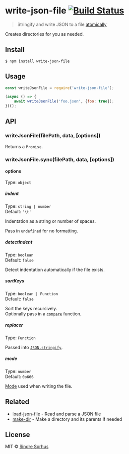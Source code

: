 # write-json-file [![Build Status](https://travis-ci.org/sindresorhus/write-json-file.svg?branch=master)](https://travis-ci.org/sindresorhus/write-json-file)

> Stringify and write JSON to a file [atomically](https://github.com/npm/write-file-atomic)

Creates directories for you as needed.


## Install

```
$ npm install write-json-file
```


## Usage

```js
const writeJsonFile = require('write-json-file');

(async () => {
	await writeJsonFile('foo.json', {foo: true});
})();
```


## API

### writeJsonFile(filePath, data, [options])

Returns a `Promise`.

### writeJsonFile.sync(filePath, data, [options])

#### options

Type: `object`

##### indent

Type: `string | number`<br>
Default: `'\t'`

Indentation as a string or number of spaces.

Pass in `undefined` for no formatting.

##### detectIndent

Type: `boolean`<br>
Default: `false`

Detect indentation automatically if the file exists.

##### sortKeys

Type: `boolean | Function`<br>
Default: `false`

Sort the keys recursively.<br>
Optionally pass in a [`compare`](https://developer.mozilla.org/en-US/docs/Web/JavaScript/Reference/Global_Objects/Array/sort) function.

##### replacer

Type: `Function`

Passed into [`JSON.stringify`](https://developer.mozilla.org/en-US/docs/Web/JavaScript/Reference/Global_Objects/JSON/stringify#The_replacer_parameter).

##### mode

Type: `number`<br>
Default: `0o666`

[Mode](https://en.wikipedia.org/wiki/File_system_permissions#Numeric_notation) used when writing the file.


## Related

- [load-json-file](https://github.com/sindresorhus/load-json-file) - Read and parse a JSON file
- [make-dir](https://github.com/sindresorhus/make-dir) - Make a directory and its parents if needed


## License

MIT © [Sindre Sorhus](https://sindresorhus.com)
